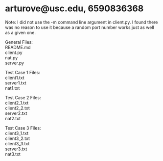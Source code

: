 <h1>arturove@usc.edu, 6590836368</h1>

Note: I did not use the -m command line argument in client.py.
I found there was no reason to use it because 
a random port number works just as well as a given one.  


General Files: \
README.md \
client.py \
nat.py \
server.py 

Test Case 1 Files: \
client1.txt \
server1.txt \
nat1.txt 

Test Case 2 Files: \
client2_1.txt \
client2_2.txt \
server2.txt \
nat2.txt

Test Case 3 Files: \
client3_1.txt \
client3_2.txt \
client3_3.txt \
server3.txt \
nat3.txt
